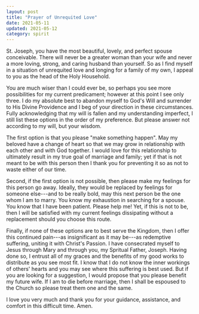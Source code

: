 ```yaml
---
layout: post
title: "Prayer of Unrequited Love"
date: 2021-05-11
updated: 2021-05-12
category: spirit
---
```


St. Joseph, you have the most beautiful, lovely, and perfect spouse conceivable. There will never be a greater woman than your wife and never a more loving, strong, and caring husband than yourself. So as I find myself in a situation of unrequited love and longing for a family of my own, I appeal to you as the head of the Holy Household.

You are much wiser than I could ever be, so perhaps you see more possibilities for my current predicament; however at this point I see only three. I do my absolute best to abandon myself to God's Will and surrender to His Divine Providence and I beg of your direction in these circumstances. Fully acknowledging that my will is fallen and my understanding imperfect, I still list these options in the order of my preference. But please answer not according to my will, but your wisdom.

The first option is that you please "make something happen". May my beloved have a change of heart so that we may grow in relationship with each other and with God together. I would love for this relationship to ultimately result in my true goal of marriage and family; yet if that is not meant to be with this person then I thank you for preventing it so as not to waste either of our time.

Second, if the first option is not possible, then please make my feelings for this person go away. Ideally, they would be replaced by feelings for someone else---and to be really bold, may this next person be the one whom I am to marry. You know my exhaustion in searching for a spouse. You know that I have been patient. Please help me! Yet, if this is not to be, then I will be satisfied with my current feelings dissipating without a replacement should you choose this route.

Finally, if none of these options are to best serve the Kingdom, then I offer this continued pain---as insignificant as it may be---as redemptive suffering, uniting it with Christ's Passion. I have consecrated myself to Jesus through Mary and through you, my Spritual Father, Joseph. Having done so, I entrust all of my graces and the benefits of my good works to distribute as you see most fit. I know that I do not know the inner workings of others' hearts and you may see where this suffering is best used. But if you are looking for a suggestion, I would propose that you please benefit my future wife. If I am to die before marriage, then I shall be espoused to the Church so please treat them one and the same.

I love you very much and thank you for your guidance, assistance, and comfort in this difficult time. Amen.
